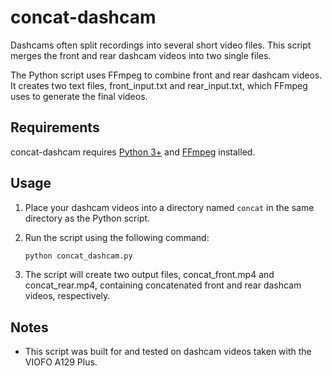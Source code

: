 # concat-dashcam

Dashcams often split recordings into several short video files. This script merges the front and rear dashcam videos into two single files.

The Python script uses FFmpeg to combine front and rear dashcam videos. It creates two text files, front_input.txt and rear_input.txt, which FFmpeg uses to generate the final videos.

## Requirements

concat-dashcam requires [Python 3+](https://www.python.org/downloads/) and [FFmpeg](https://ffmpeg.org/download.html) installed.

## Usage

1. Place your dashcam videos into a directory named `concat` in the same directory as the Python script.

2. Run the script using the following command:

	```bash
	python concat_dashcam.py
	```

3. The script will create two output files, concat_front.mp4 and concat_rear.mp4, containing concatenated front and rear dashcam videos, respectively.
## Notes

- This script was built for and tested on dashcam videos taken with the VIOFO A129 Plus.
